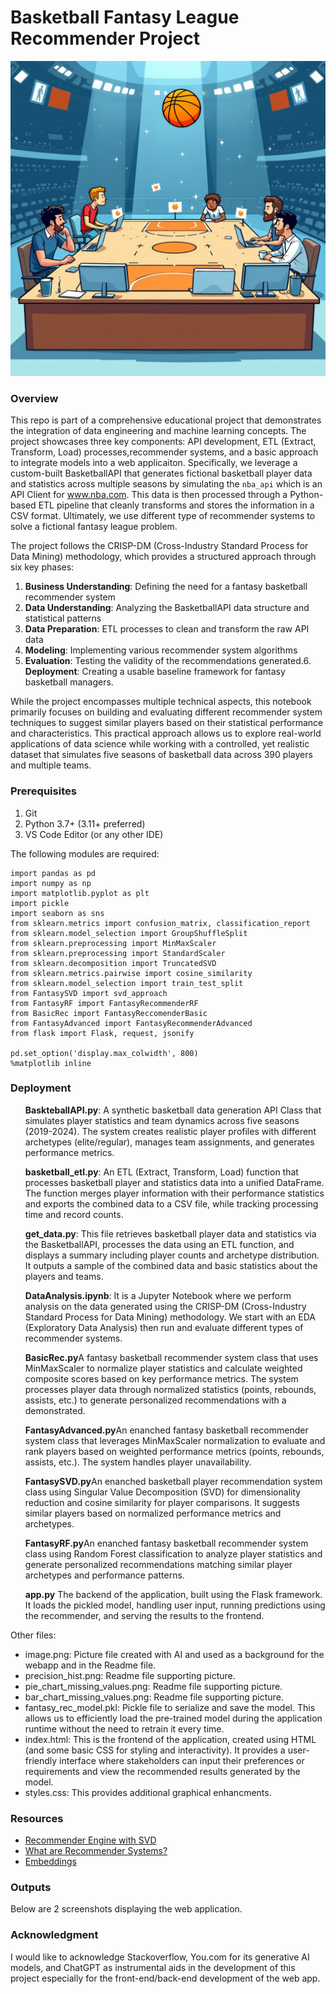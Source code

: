 # Basketball Fantasy League Recommender Project
![Picture](image.png)
### Overview

This repo is part of a comprehensive educational project that demonstrates the integration of data engineering and machine learning concepts. The project showcases three key components: API development, ETL (Extract, Transform, Load) processes,recommender systems, and a basic approach to integrate models into a web applicaiton. Specifically, we leverage a custom-built BasketballAPI that generates fictional basketball player data and statistics across multiple seasons by simulating the `nba_api` which is an API Client for www.nba.com. This data is then processed through a Python-based ETL pipeline that cleanly transforms and stores the information in a CSV format. Ultimately, we use different type of recommender systems to solve a fictional fantasy league problem.
 

The project follows the CRISP-DM (Cross-Industry Standard Process for Data Mining) methodology, which provides a structured approach through six key phases:
1. **Business Understanding**: Defining the need for a fantasy basketball recommender system
2. **Data Understanding**: Analyzing the BasketballAPI data structure and statistical patterns
3. **Data Preparation**: ETL processes to clean and transform the raw API data
4. **Modeling**: Implementing various recommender system algorithms
5. **Evaluation**: Testing the validity of the recommendations generated.6. **Deployment**: Creating a usable baseline framework for fantasy basketball managers.

While the project encompasses multiple technical aspects, this notebook primarily focuses on building and evaluating different recommender system techniques to suggest similar players based on their statistical performance and characteristics. This practical approach allows us to explore real-world applications of data science while working with a controlled, yet realistic dataset that simulates five seasons of basketball data across 390 players and multiple teams.

### Prerequisites

1. Git
2. Python 3.7+ (3.11+ preferred)
3. VS Code Editor (or any other IDE)


The following modules are required: 
```
import pandas as pd
import numpy as np
import matplotlib.pyplot as plt
import pickle
import seaborn as sns
from sklearn.metrics import confusion_matrix, classification_report
from sklearn.model_selection import GroupShuffleSplit
from sklearn.preprocessing import MinMaxScaler
from sklearn.preprocessing import StandardScaler
from sklearn.decomposition import TruncatedSVD
from sklearn.metrics.pairwise import cosine_similarity
from sklearn.model_selection import train_test_split
from FantasySVD import svd_approach
from FantasyRF import FantasyRecommenderRF
from BasicRec import FantasyReccomenderBasic
from FantasyAdvanced import FantasyRecommenderAdvanced
from flask import Flask, request, jsonify

pd.set_option('display.max_colwidth', 800)
%matplotlib inline
```

### Deployment
<ul> <b>BaskteballAPI.py</b>: A synthetic basketball data generation API Class that simulates player statistics and team dynamics across five seasons (2019-2024). The system creates realistic player profiles with different archetypes (elite/regular), manages team assignments, and generates performance metrics.</ul>

<ul> <b>basketball_etl.py</b>: An ETL (Extract, Transform, Load) function that processes basketball player and statistics data into a unified DataFrame. The function merges player information with their performance statistics and exports the combined data to a CSV file, while tracking processing time and record counts.</ul>

<ul><b>get_data.py</b>: This file retrieves basketball player data and statistics via the BasketballAPI, processes the data using an ETL function, and displays a summary including player counts and archetype distribution. It outputs a sample of the combined data and basic statistics about the players and teams.</ul>

<ul><b>DataAnalysis.ipynb</b>: It is a Jupyter Notebook where we perform analysis on the data generated using the CRISP-DM (Cross-Industry Standard Process for Data Mining) methodology. We start with an EDA (Exploratory Data Analysis) then run and evaluate different types of recommender systems.</ul>

<ul><b>BasicRec.py</b>A fantasy basketball recommender system class that uses MinMaxScaler to normalize player statistics and calculate weighted composite scores based on key performance metrics. The system processes player data through normalized statistics (points, rebounds, assists, etc.) to generate personalized recommendations with a demonstrated.</ul>

<ul><b>FantasyAdvanced.py</b>An enanched fantasy basketball recommender system class that leverages MinMaxScaler normalization to evaluate and rank players based on weighted performance metrics (points, rebounds, assists, etc.). The system handles player unavailability.</ul>

<ul><b>FantasySVD.py</b>An enanched basketball player recommendation system class using Singular Value Decomposition (SVD) for dimensionality reduction and cosine similarity for player comparisons. It suggests similar players based on normalized performance metrics and archetypes.</ul>

<ul><b>FantasyRF.py</b>An enanched fantasy basketball recommender system class using Random Forest classification to analyze player statistics and generate personalized recommendations matching similar player archetypes and performance patterns.</ul>

<ul><b>app.py</b> The backend of the application, built using the Flask framework. It loads the pickled model, handling user input, running predictions using the recommender, and serving the results to the frontend.</ul>  

Other files:
- image.png: Picture file created with AI and used as a background for the  webapp and in the Readme file.
- precision_hist.png: Readme file supporting picture.
- pie_chart_missing_values.png: Readme file supporting picture.
- bar_chart_missing_values.png: Readme file supporting picture.
- fantasy_rec_model.pkl: Pickle file to serialize and save the model. This allows us to efficiently load the pre-trained model during the application runtime without the need to retrain it every time.
- index.html: This is the frontend of the application, created using HTML (and some basic CSS for styling and interactivity). It provides a user-friendly interface where stakeholders can input their preferences or requirements and view the recommended results generated by the model.
- styles.css: This provides additional graphical enhancments.


### Resources

- [Recommender Engine with SVD](https://machinelearningmastery.com/using-singular-value-decomposition-to-build-a-recommender-system/)
- [What are Recommender Systems?](https://www.geeksforgeeks.org/what-are-recommender-systems/)
- [Embeddings](https://vickiboykis.com/what_are_embeddings/)
### Outputs
Below are 2 screenshots displaying the web application.


### Acknowledgment
I would like to acknowledge Stackoverflow, You.com for its generative AI models, and ChatGPT as instrumental aids in the development of this project especially for the front-end/back-end development of the web app.
